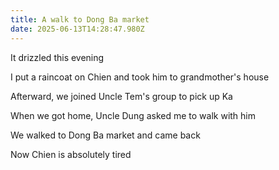 ```yaml
---
title: A walk to Dong Ba market
date: 2025-06-13T14:28:47.980Z
---
```


It drizzled this evening

I put a raincoat on Chien and took him to grandmother's house

Afterward, we joined Uncle Tem's group to pick up Ka

When we got home, Uncle Dung asked me to walk with him

We walked to Dong Ba market and came back

Now Chien is absolutely tired

